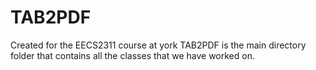 # TAB2PDF
Created for the EECS2311 course at york
TAB2PDF is the main directory folder that contains all the classes that we have worked on.
